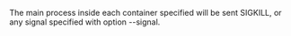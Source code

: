 The main process inside each container specified will be sent SIGKILL,
 or any signal specified with option --signal.
